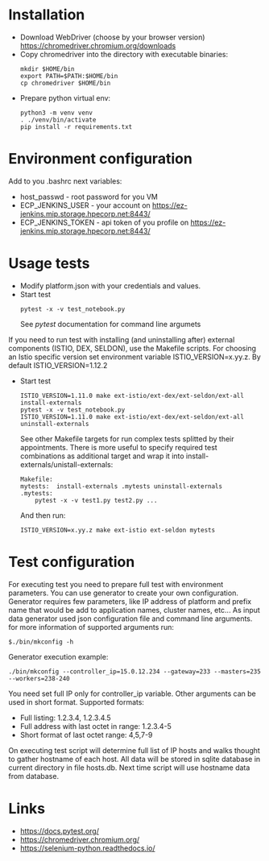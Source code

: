 # Installation
* Download WebDriver (choose by your browser version) https://chromedriver.chromium.org/downloads
* Copy chromedriver into the directory with executable binaries:
    ```
    mkdir $HOME/bin
    export PATH=$PATH:$HOME/bin
    cp chromedriver $HOME/bin
    ```
* Prepare python virtual env:
    ```
    python3 -m venv venv
    . ./venv/bin/activate
    pip install -r requirements.txt
    ```
# Environment configuration
Add to you .bashrc next variables:
* host_passwd       - root password for you VM
* ECP_JENKINS_USER  - your account on https://ez-jenkins.mip.storage.hpecorp.net:8443/
* ECP_JENKINS_TOKEN - api token of you profile on https://ez-jenkins.mip.storage.hpecorp.net:8443/


# Usage tests

* Modify platform.json with your credentials and values.
* Start test
    ```
    pytest -x -v test_notebook.py
    ```
    See *pytest* documentation for command line argumets

If you need to run test with installing (and uninstalling after) external components (ISTIO, DEX, SELDON), use the Makefile scripts.
For choosing an Istio specific version set environment variable ISTIO_VERSION=x.yy.z. By default ISTIO_VERSION=1.12.2
* Start test
    ```
    ISTIO_VERSION=1.11.0 make ext-istio/ext-dex/ext-seldon/ext-all install-externals
    pytest -x -v test_notebook.py
    ISTIO_VERSION=1.11.0 make ext-istio/ext-dex/ext-seldon/ext-all uninstall-externals
    ```
    See other Makefile targets for run complex tests splitted by their appointments.
    There is more useful to specify required test combinations as additional target and wrap it into install-externals/unistall-externals:
    ```
    Makefile:
	mytests:  install-externals .mytests uninstall-externals
	.mytests:
		pytest -x -v test1.py test2.py ...
    ```
    And then run:
    ```
    ISTIO_VERSION=x.yy.z make ext-istio ext-seldon mytests
    ```

# Test configuration

For executing test you need to prepare full test with environment parameters.
You can use generator to create your own configuration. Generator requires few parameters, like IP address of platform and prefix name that would be add to application names, cluster names, etc...
As input data generator used json configuration file and command line arguments.
for more information of supported arguments run:
```
$./bin/mkconfig -h
```
 
Generator execution example:
```
./bin/mkconfig --controller_ip=15.0.12.234 --gateway=233 --masters=235 --workers=238-240
```
You need set full IP only for controller_ip variable. Other arguments can be used in short format. 
Supported formats:
* Full listing: 1.2.3.4, 1.2.3.4.5
* Full address with last octet in range: 1.2.3.4-5
* Short format of last octet range: 4,5,7-9 

On executing test script will determine full list of IP hosts and walks thought to gather hostname of each host. All data will be stored in sqlite database in current directory in file hosts.db. Next time script will use hostname data from database.

# Links
* https://docs.pytest.org/
* https://chromedriver.chromium.org/
* https://selenium-python.readthedocs.io/
